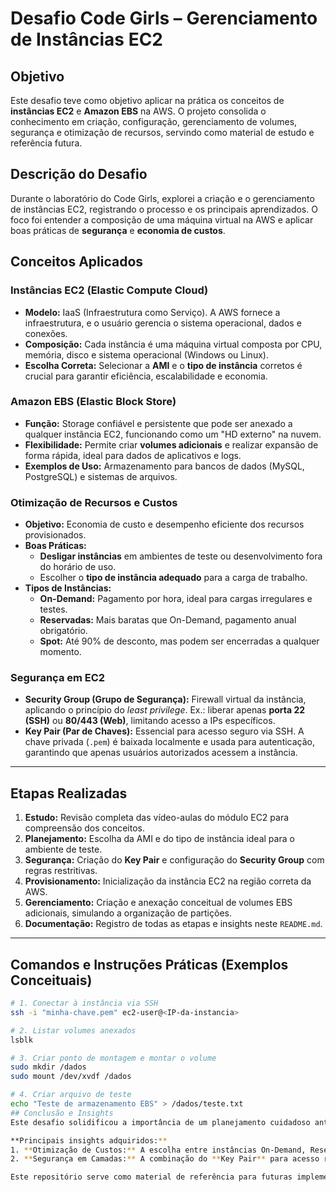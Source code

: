 # Desafio Code Girls – Gerenciamento de Instâncias EC2

## Objetivo
Este desafio teve como objetivo aplicar na prática os conceitos de **instâncias EC2** e **Amazon EBS** na AWS. O projeto consolida o conhecimento em criação, configuração, gerenciamento de volumes, segurança e otimização de recursos, servindo como material de estudo e referência futura.

## Descrição do Desafio
Durante o laboratório do Code Girls, explorei a criação e o gerenciamento de instâncias EC2, registrando o processo e os principais aprendizados. O foco foi entender a composição de uma máquina virtual na AWS e aplicar boas práticas de **segurança** e **economia de custos**.

## Conceitos Aplicados

### Instâncias EC2 (Elastic Compute Cloud)
* **Modelo:** IaaS (Infraestrutura como Serviço). A AWS fornece a infraestrutura, e o usuário gerencia o sistema operacional, dados e conexões.
* **Composição:** Cada instância é uma máquina virtual composta por CPU, memória, disco e sistema operacional (Windows ou Linux).
* **Escolha Correta:** Selecionar a **AMI** e o **tipo de instância** corretos é crucial para garantir eficiência, escalabilidade e economia.

### Amazon EBS (Elastic Block Store)
* **Função:** Storage confiável e persistente que pode ser anexado a qualquer instância EC2, funcionando como um "HD externo" na nuvem.
* **Flexibilidade:** Permite criar **volumes adicionais** e realizar expansão de forma rápida, ideal para dados de aplicativos e logs.
* **Exemplos de Uso:** Armazenamento para bancos de dados (MySQL, PostgreSQL) e sistemas de arquivos.

### Otimização de Recursos e Custos
* **Objetivo:** Economia de custo e desempenho eficiente dos recursos provisionados.
* **Boas Práticas:**
  * **Desligar instâncias** em ambientes de teste ou desenvolvimento fora do horário de uso.
  * Escolher o **tipo de instância adequado** para a carga de trabalho.
* **Tipos de Instâncias:**
  * **On-Demand:** Pagamento por hora, ideal para cargas irregulares e testes.
  * **Reservadas:** Mais baratas que On-Demand, pagamento anual obrigatório.
  * **Spot:** Até 90% de desconto, mas podem ser encerradas a qualquer momento.

### Segurança em EC2
* **Security Group (Grupo de Segurança):** Firewall virtual da instância, aplicando o princípio do *least privilege*. Ex.: liberar apenas **porta 22 (SSH)** ou **80/443 (Web)**, limitando acesso a IPs específicos.
* **Key Pair (Par de Chaves):** Essencial para acesso seguro via SSH. A chave privada (`.pem`) é baixada localmente e usada para autenticação, garantindo que apenas usuários autorizados acessem a instância.

---

## Etapas Realizadas
1. **Estudo:** Revisão completa das vídeo-aulas do módulo EC2 para compreensão dos conceitos.
2. **Planejamento:** Escolha da AMI e do tipo de instância ideal para o ambiente de teste.
3. **Segurança:** Criação do **Key Pair** e configuração do **Security Group** com regras restritivas.
4. **Provisionamento:** Inicialização da instância EC2 na região correta da AWS.
5. **Gerenciamento:** Criação e anexação conceitual de volumes EBS adicionais, simulando a organização de partições.
6. **Documentação:** Registro de todas as etapas e insights neste `README.md`.

---

## Comandos e Instruções Práticas (Exemplos Conceituais)

```bash
# 1. Conectar à instância via SSH
ssh -i "minha-chave.pem" ec2-user@<IP-da-instancia>

# 2. Listar volumes anexados
lsblk

# 3. Criar ponto de montagem e montar o volume
sudo mkdir /dados
sudo mount /dev/xvdf /dados

# 4. Criar arquivo de teste
echo "Teste de armazenamento EBS" > /dados/teste.txt
## Conclusão e Insights
Este desafio solidificou a importância de um planejamento cuidadoso antes de provisionar recursos na nuvem.  

**Principais insights adquiridos:**
1. **Otimização de Custos:** A escolha entre instâncias On-Demand, Reservadas e Spot deve ser guiada pela criticidade da carga de trabalho, evitando desperdício de recursos.
2. **Segurança em Camadas:** A combinação do **Key Pair** para acesso restrito e a configuração detalhada do **Security Group** minimizam a superfície de ataque, seguindo boas práticas de infraestrutura.

Este repositório serve como material de referência para futuras implementações de infraestrutura IaaS na AWS.
